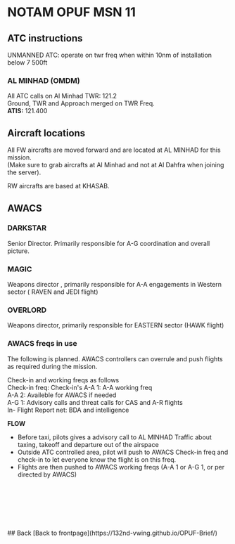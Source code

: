# NOTAM OPUF MSN 11

## ATC instructions
UNMANNED ATC: operate on twr freq when within 10nm of installation below 7 500ft

### AL MINHAD (OMDM)
All ATC calls on Al Minhad TWR: 121.2 <br>
Ground, TWR and Approach merged on TWR Freq. <br>
**ATIS:** 121.400

## Aircraft locations
All FW aircrafts are moved forward and are located at AL MINHAD for this mission. <br>
(Make sure to grab aircrafts at Al Minhad and not at Al Dahfra when joining the server).

RW aircrafts are based at KHASAB.


## AWACS

### DARKSTAR
Senior Director. Primarily responsible for A-G coordination and overall picture.



### MAGIC
Weapons director , primarily responsible for A-A engagements in Western sector ( RAVEN and JEDI flight)


### OVERLORD
Weapons director, primarily responsible for EASTERN sector (HAWK flight)


### AWACS freqs in use
The following is planned. AWACS controllers can overrule and push flights as required during the mission.

Check-in  and working freqs as follows<br>
Check-in freq: Check-in's
A-A 1: A-A working freq <br>
A-A 2: Availeble for AWACS if needed<br>
A-G 1: Advisory calls and threat calls for CAS and A-R flights<br>
In- Flight Report net: BDA and intelligence






**FLOW**
* Before taxi, pilots gives a advisory call to AL MINHAD Traffic about taxing, takeoff and departure out of the airspace
* Outside ATC controlled area, pilot will push to AWACS Check-in freq and check-in to let everyone know the flight is on this freq.
* Flights are then pushed to AWACS working freqs (A-A 1 or A-G 1, or per directed by AWACS)
<br>
<br>
<br>
<br>
<br>
<br>
## Back
[Back to frontpage](https://132nd-vwing.github.io/OPUF-Brief/)